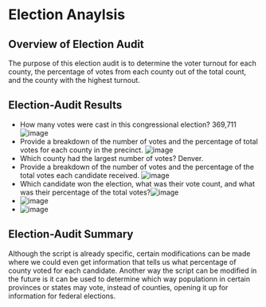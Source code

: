 # Election Anaylsis
## Overview of Election Audit
  The purpose of this election audit is to determine the voter turnout for each county, the percentage of votes from each county out of the total count, and the county with the highest turnout.
## Election-Audit Results
  * How many votes were cast in this congressional election? 369,711
  ![image](https://user-images.githubusercontent.com/100812515/160311751-5007b316-01e6-498b-9a88-4139d8ca8889.png)
  * Provide a breakdown of the number of votes and the percentage of total votes for each county in the precinct. ![image](https://user-images.githubusercontent.com/100812515/160311881-14b59df9-6825-4f29-85b0-2744a0153a9c.png)
  * Which county had the largest number of votes? Denver.
  * Provide a breakdown of the number of votes and the percentage of the total votes each candidate received. ![image](https://user-images.githubusercontent.com/100812515/160311985-d3a66818-86f6-47df-9660-81936ba5c5f3.png)
  * Which candidate won the election, what was their vote count, and what was their percentage of the total votes?![image](https://user-images.githubusercontent.com/100812515/160312040-3407082e-a482-4347-af6c-69c2bf63e1d2.png)
  * ![image](https://user-images.githubusercontent.com/100812515/160312310-4b853a82-bc42-400f-8ff5-d2193087fd7a.png)
  * ![image](https://user-images.githubusercontent.com/100812515/160312465-f58953ca-2be0-4688-9e1d-ad6f8795c255.png)

## Election-Audit Summary
  Although the script is already specific, certain modifications can be made where we could even get information that tells us what percentage of county voted for each candidate. Another way the script can be modified in the future is it can be used to determine which way populationn in certain provinces or states may vote, instead of counties, opening it up for information for federal elections.

  

